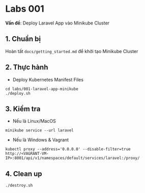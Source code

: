 # Labs 001

**Vấn đề**: Deploy Laravel App vào Minikube Cluster

## 1. Chuẩn bị

Hoàn tất `docs/getting_started.md` để khởi tạo Minikube Cluster

## 2. Thực hành

- Deploy Kubernetes Manifest Files

```
cd labs/001-laravel-app-minikube
./deploy.sh
```

## 3. Kiểm tra

- Nếu là Linux/MacOS

```
minikube service --url laravel
```

- Nếu là Windows & Vagrant

```
kubectl proxy --address='0.0.0.0' --disable-filter=true
http://<VAGRANT-VM-IP>:8001/api/v1/namespaces/default/services/laravel:/proxy/
```

## 4. Clean up

```
./destroy.sh
```
